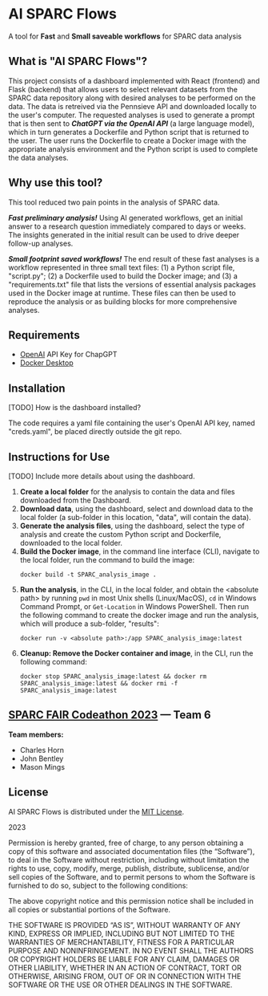 # AI SPARC Flows
A tool for **Fast** and **Small saveable workflows** for SPARC data analysis

## What is "AI SPARC Flows"?
This project consists of a dashboard implemented with React (frontend) and Flask (backend) that allows users to select relevant datasets from the SPARC data repository along with desired analyses to be performed on the data. The data is retreived via the Pennsieve API and downloaded locally to the user's computer. The requested analyses is used to generate a prompt that is then sent to ***ChatGPT via the OpenAI API*** (a large language model), which in turn generates a Dockerfile and Python script that is returned to the user. The user runs the Dockerfile to create a Docker image with the appropriate analysis environment and the Python script is used to complete the data analyses.

## Why use this tool? 
This tool reduced two pain points in the analysis of SPARC data.

***Fast preliminary analysis!*** Using AI generated workflows, get an initial answer to a research question immediately compared to days or weeks. The insights generated in the initial result can be used to drive deeper follow-up analyses.

***Small footprint saved workflows!*** The end result of these fast analyses is a workflow represented in three small text files: (1) a Python script file, "script.py"; (2) a Dockerfile used to build the Docker image; and (3) a "requirements.txt" file that lists the versions of essential analysis packages used in the Docker image at runtime. These files can then be used to reproduce the analysis or as building blocks for more comprehensive analyses.

## Requirements
* [OpenAI](https://openai.com/) API Key for ChapGPT
* [Docker Desktop](https://www.docker.com/products/docker-desktop/)

## Installation
[TODO] How is the dashboard installed?

The code requires a yaml file containing the user's OpenAI API key, named "creds.yaml", be placed directly outside the git repo.

## Instructions for Use
[TODO] Include more details about using the dashboard.

1. **Create a local folder** for the analysis to contain the data and files downloaded from the Dashboard.
2. **Download data**, using the dashboard, select and download data to the local folder (a sub-folder in this location, "data", will contain the data).
3. **Generate the analysis files**, using the dashboard, select the type of analysis and create the custom Python script and Dockerfile, downloaded to the local folder.
4. **Build the Docker image**, in the command line interface (CLI), navigate to the local folder, run the command to build the image:
    ```
    docker build -t SPARC_analysis_image .
    ```
5. **Run the analysis**, in the CLI, in the local folder, and obtain the \<absolute path\> by running `pwd` in most Unix shells (Linux/MacOS), `cd` in Windows Command Prompt, or `Get-Location` in Windows PowerShell. Then run the following command to create the docker image and run the analysis, which will produce a sub-folder, "results":
    ```
    docker run -v <absolute path>:/app SPARC_analysis_image:latest
    ```
6. **Cleanup: Remove the Docker container and image**, in the CLI, run the following command:
    ```
    docker stop SPARC_analysis_image:latest && docker rm SPARC_analysis_image:latest && docker rmi -f SPARC_analysis_image:latest
    ```

## [SPARC FAIR Codeathon 2023](https://sparc.science/news-and-events/events/2023sparc-codeathon) — Team 6
**Team members:**
* Charles Horn
* John Bentley
* Mason Mings

## License
AI SPARC Flows is distributed under the [MIT License](https://opensource.org/license/mit/).

2023

Permission is hereby granted, free of charge, to any person obtaining a copy of this software and associated documentation files (the “Software”), to deal in the Software without restriction, including without limitation the rights to use, copy, modify, merge, publish, distribute, sublicense, and/or sell copies of the Software, and to permit persons to whom the Software is furnished to do so, subject to the following conditions:

The above copyright notice and this permission notice shall be included in all copies or substantial portions of the Software.

THE SOFTWARE IS PROVIDED “AS IS”, WITHOUT WARRANTY OF ANY KIND, EXPRESS OR IMPLIED, INCLUDING BUT NOT LIMITED TO THE WARRANTIES OF MERCHANTABILITY, FITNESS FOR A PARTICULAR PURPOSE AND NONINFRINGEMENT. IN NO EVENT SHALL THE AUTHORS OR COPYRIGHT HOLDERS BE LIABLE FOR ANY CLAIM, DAMAGES OR OTHER LIABILITY, WHETHER IN AN ACTION OF CONTRACT, TORT OR OTHERWISE, ARISING FROM, OUT OF OR IN CONNECTION WITH THE SOFTWARE OR THE USE OR OTHER DEALINGS IN THE SOFTWARE.
